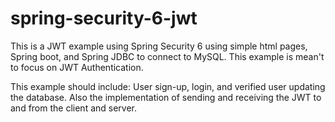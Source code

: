 # spring-security-6-jwt

This is a JWT example using Spring Security 6 using simple html pages, Spring boot, and Spring JDBC to connect to MySQL. This example is mean't to focus on JWT Authentication.

This example should include: User sign-up, login, and verified user updating the database.  Also the implementation of sending and receiving the JWT to and from the client and server.

